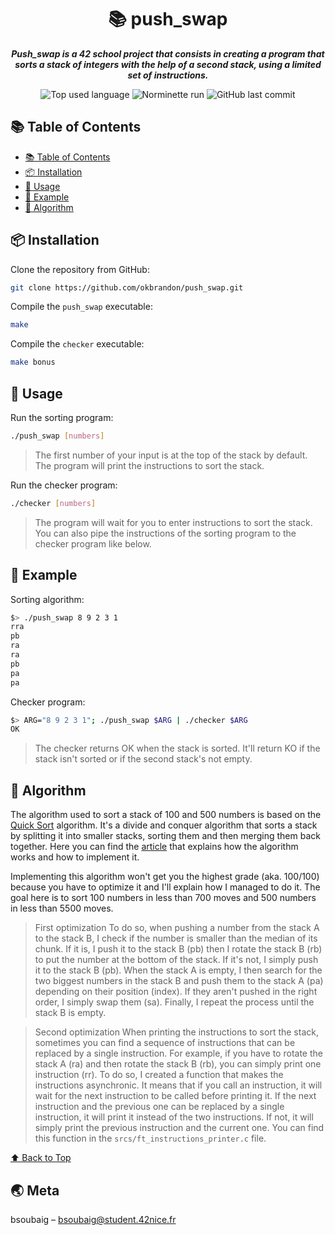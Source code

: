 <h1 align="center">📚 push_swap</h1>

<p align="center">
	<b><i>Push_swap is a 42 school project that consists in creating a program that sorts a stack of integers with the help of a second stack, using a limited set of instructions.</i></b><br>
</p>

<p align="center">
	<img alt="Top used language" src="https://img.shields.io/github/languages/top/okbrandon/push_swap?color=success"/>
	<img alt="Norminette run" src="https://github.com/okbrandon/push_swap/actions/workflows/42-norminette.yml/badge.svg"/>
	<img alt="GitHub last commit" src="https://img.shields.io/github/last-commit/okbrandon/push_swap"/>
</p>

## 📚 Table of Contents

- [📚 Table of Contents](#-table-of-contents)
- [📦 Installation](#-installation)
- [📝 Usage](#-usage)
- [📝 Example](#-example)
- [📎 Algorithm](#-algorithm)

## 📦 Installation

Clone the repository from GitHub:
```sh
git clone https://github.com/okbrandon/push_swap.git
```

Compile the `push_swap` executable:
```sh
make
```

Compile the `checker` executable:
```sh
make bonus
```

## 📝 Usage

Run the sorting program:
```sh
./push_swap [numbers]
```
> The first number of your input is at the top of the stack by default. The program will print the instructions to sort the stack.

Run the checker program:
```sh
./checker [numbers]
```
> The program will wait for you to enter instructions to sort the stack. You can also pipe the instructions of the sorting program to the checker program like below.

## 📝 Example

Sorting algorithm:
```sh
$> ./push_swap 8 9 2 3 1
rra
pb
ra
ra
pb
pa
pa
```

Checker program:
```sh
$> ARG="8 9 2 3 1"; ./push_swap $ARG | ./checker $ARG
OK
```
> The checker returns OK when the stack is sorted. It'll return KO if the stack isn't sorted or if the second stack's not empty.

## 📎 Algorithm

The algorithm used to sort a stack of 100 and 500 numbers is based on the [Quick Sort](https://en.wikipedia.org/wiki/Quicksort) algorithm. It's a divide and conquer algorithm that sorts a stack by splitting it into smaller stacks, sorting them and then merging them back together.
Here you can find the [article](https://medium.com/@jamierobertdawson/push-swap-the-least-amount-of-moves-with-two-stacks-d1e76a71789a) that explains how the algorithm works and how to implement it.

Implementing this algorithm won't get you the highest grade (aka. 100/100) because you have to optimize it and I'll explain how I managed to do it. The goal here is to sort 100 numbers in less than 700 moves and 500 numbers in less than 5500 moves.

> First optimization
To do so, when pushing a number from the stack A to the stack B, I check if the number is smaller than the median of its chunk. If it is, I push it to the stack B (pb) then I rotate the stack B (rb) to put the number at the bottom of the stack. If it's not, I simply push it to the stack B (pb). 
When the stack A is empty, I then search for the two biggest numbers in the stack B and push them to the stack A (pa) depending on their position (index). If they aren't pushed in the right order, I simply swap them (sa). Finally, I repeat the process until the stack B is empty.

> Second optimization
When printing the instructions to sort the stack, sometimes you can find a sequence of instructions that can be replaced by a single instruction. For example, if you have to rotate the stack A (ra) and then rotate the stack B (rb), you can simply print one instruction (rr).
To do so, I created a function that makes the instructions asynchronic. It means that if you call an instruction, it will wait for the next instruction to be called before printing it. If the next instruction and the previous one can be replaced by a single instruction, it will print it instead of the two instructions. If not, it will simply print the previous instruction and the current one.
You can find this function in the `srcs/ft_instructions_printer.c` file.

[⬆ Back to Top](#-table-of-contents)

## 🌏 Meta

bsoubaig – bsoubaig@student.42nice.fr